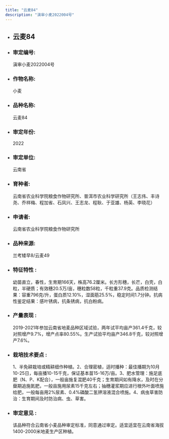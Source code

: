 ```yaml
---
title: "云麦84"
description: "滇审小麦2022004号"
---
```

* ## 云麦84
* ###  审定编号:  
   滇审小麦2022004号

*  ### 作物名称:  
   小麦

*   ###  品种名称: 
    云麦84

*   ### 审定年份: 
    2022

*   ### 审定单位:  
    云南省

*   ### 育种者:  
    云南省农业科学院粮食作物研究所、普洱市农业科学研究所（王志伟、丰诗尧、乔祥梅、程加省、石凤兴、王志龙、程耿、于亚雄、杨英、李晓花）

*   ### 申请者:  
    云南省农业科学院粮食作物研究所

*   ### 品种来源:  
    兰考矮早8/云麦49

*   ### 特征特性 : 
    幼苗直立，春性，生育期166天，株高76.2厘米。长方形穗，长芒，白壳，白粒，半硬质；有效穗20.5万/亩，穗粒数58粒，千粒重37.9克。品质检测结果：容重796克/升，蛋白质12.10%，湿面筋25.5%，稳定时间1.7分钟。抗病性鉴定结果：感叶锈病，抗条锈病，抗白粉病。

*   ### 产量表现 : 
    2019-2021年参加云南省地麦品种区域试验，两年试平均亩产361.4千克，较对照增产9.7%，增产点率80.55%。生产试验平均亩产346.8千克，较对照增产7.6%。

*   ### 栽培技术要点 : 
    1、半免耕栽培或精耕细作种植。2、合理密植，适时播种：最佳播期为10月10-25日，每亩播10-15千克，保证基本苗15-16万/亩。3、肥水管理：施足底肥（N、P、K配合），一般亩施复混肥40千克；生育期间如有降水，及时在分蘖期追施氮肥，一般亩施用尿素15千克左右；抽穗灌浆期应进行根外叶面喷施给肥，一般每亩用2%尿素、0.4%磷酸二氢钾溶液混合喷施。4、病虫草害防治：生育期间及时防治病、虫、草害。

*   ### 审定意见 : 
    该品种符合云南省小麦品种审定标准，同意通过审定。适宜适宜在云南省海拔1400-2000米地麦生产区种植。
